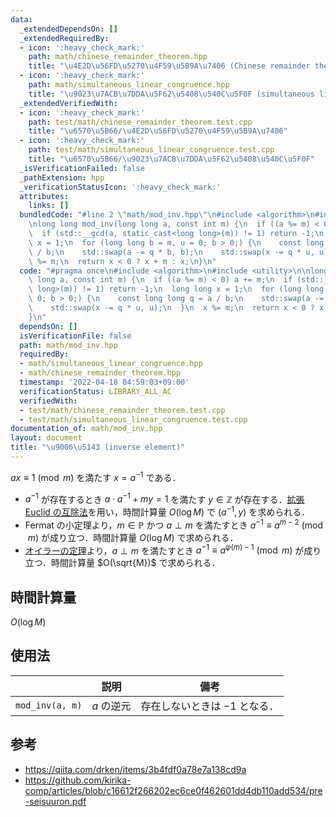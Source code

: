 ```yaml
---
data:
  _extendedDependsOn: []
  _extendedRequiredBy:
  - icon: ':heavy_check_mark:'
    path: math/chinese_remainder_theorem.hpp
    title: "\u4E2D\u56FD\u5270\u4F59\u5B9A\u7406 (Chinese remainder theorem)"
  - icon: ':heavy_check_mark:'
    path: math/simultaneous_linear_congruence.hpp
    title: "\u9023\u7ACB\u7DDA\u5F62\u5408\u540C\u5F0F (simultaneous linear congruence)"
  _extendedVerifiedWith:
  - icon: ':heavy_check_mark:'
    path: test/math/chinese_remainder_theorem.test.cpp
    title: "\u6570\u5B66/\u4E2D\u56FD\u5270\u4F59\u5B9A\u7406"
  - icon: ':heavy_check_mark:'
    path: test/math/simultaneous_linear_congruence.test.cpp
    title: "\u6570\u5B66/\u9023\u7ACB\u7DDA\u5F62\u5408\u540C\u5F0F"
  _isVerificationFailed: false
  _pathExtension: hpp
  _verificationStatusIcon: ':heavy_check_mark:'
  attributes:
    links: []
  bundledCode: "#line 2 \"math/mod_inv.hpp\"\n#include <algorithm>\n#include <utility>\n\
    \nlong long mod_inv(long long a, const int m) {\n  if ((a %= m) < 0) a += m;\n\
    \  if (std::__gcd(a, static_cast<long long>(m)) != 1) return -1;\n  long long\
    \ x = 1;\n  for (long long b = m, u = 0; b > 0;) {\n    const long long q = a\
    \ / b;\n    std::swap(a -= q * b, b);\n    std::swap(x -= q * u, u);\n  }\n  x\
    \ %= m;\n  return x < 0 ? x + m : x;\n}\n"
  code: "#pragma once\n#include <algorithm>\n#include <utility>\n\nlong long mod_inv(long\
    \ long a, const int m) {\n  if ((a %= m) < 0) a += m;\n  if (std::__gcd(a, static_cast<long\
    \ long>(m)) != 1) return -1;\n  long long x = 1;\n  for (long long b = m, u =\
    \ 0; b > 0;) {\n    const long long q = a / b;\n    std::swap(a -= q * b, b);\n\
    \    std::swap(x -= q * u, u);\n  }\n  x %= m;\n  return x < 0 ? x + m : x;\n\
    }\n"
  dependsOn: []
  isVerificationFile: false
  path: math/mod_inv.hpp
  requiredBy:
  - math/simultaneous_linear_congruence.hpp
  - math/chinese_remainder_theorem.hpp
  timestamp: '2022-04-18 04:59:03+09:00'
  verificationStatus: LIBRARY_ALL_AC
  verifiedWith:
  - test/math/chinese_remainder_theorem.test.cpp
  - test/math/simultaneous_linear_congruence.test.cpp
documentation_of: math/mod_inv.hpp
layout: document
title: "\u9006\u5143 (inverse element)"
---
```


$ax \equiv 1 \pmod{m}$ を満たす $x = a^{-1}$ である．
- $a^{-1}$ が存在するとき $a \cdot a^{-1} + my = 1$ を満たす $y \in \mathbb{Z}$ が存在する．[拡張 Euclid の互除法](ext_gcd.md)を用い，時間計算量 $O(\log{M})$ で $(a^{-1}, y)$ を求められる．
- Fermat の小定理より，$m \in \mathbb{P}$ かつ $a \perp m$ を満たすとき $a^{-1} \equiv a^{m - 2} \pmod{m}$ が成り立つ．時間計算量 $O(\log{M})$ で求められる．
- [オイラーの定理](euler_phi/euler_phi.md###オイラーの定理)より，$a \perp m$ を満たすとき $a^{-1} \equiv a^{\varphi(m) - 1} \pmod{m}$ が成り立つ．時間計算量 $O(\sqrt{M})$ で求められる．


## 時間計算量

$O(\log{M})$


## 使用法

||説明|備考|
|:--:|:--:|:--:|
|`mod_inv(a, m)`|$a$ の逆元|存在しないときは $-1$ となる．|


## 参考

- https://qiita.com/drken/items/3b4fdf0a78e7a138cd9a
- https://github.com/kirika-comp/articles/blob/c16612f266202ec6ce0f462601dd4db110add534/pre-seisuuron.pdf
